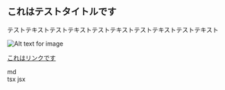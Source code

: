 ## これはテストタイトルです

テストテキストテストテキストテストテキストテストテキストテストテキスト

![Alt text for image](https://shop.obora-pri.pencil-server.jp/assets/img/common/logo.png)

[これはリンクです](https://www.google.co.jp/)

md<br/>tsx jsx
